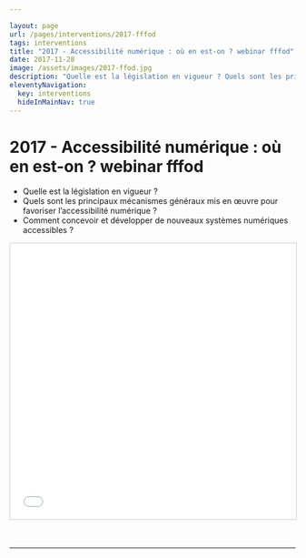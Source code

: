 ```yaml
---

layout: page
url: /pages/interventions/2017-fffod
tags: interventions
title: "2017 - Accessibilité numérique : où en est-on ? webinar fffod"
date: 2017-11-28
image: /assets/images/2017-ffod.jpg
description: "Quelle est la législation en vigueur ? Quels sont les principaux mécanismes généraux mis en œuvre pour favoriser l’accessibilité numérique ?"
eleventyNavigation:
  key: interventions
  hideInMainNav: true
---
```


# 2017 - Accessibilité numérique : où en est-on ? webinar fffod

- Quelle est la législation en vigueur ?
- Quels sont les principaux mécanismes généraux mis en œuvre pour favoriser l’accessibilité numérique ?
- Comment concevoir et développer de nouveaux systèmes numériques accessibles ?


<iframe src="//www.slideshare.net/slideshow/embed_code/key/f78dg3gLyyHzr6" width="595" height="485" frameborder="0" marginwidth="0" marginheight="0" scrolling="no" style="border:1px solid #CCC; border-width:1px; margin-bottom:35px; max-width: 100%;" allowfullscreen=""> </iframe>

 
----
